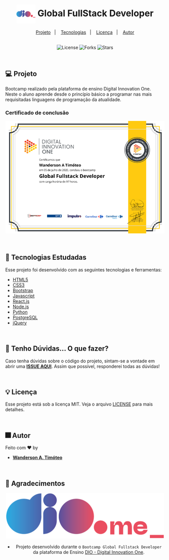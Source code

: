 <h1 align="center">
  <img 
    align="center" 
    alt="Logo DIO" title="Digital Innovation One" 
    src="github/dio-fundo-branco.png"
    width="60px"
  />
  Global FullStack Developer
</h1>

<div align="center">
  <a href="#-projeto">Projeto</a>&nbsp;&nbsp;&nbsp;|&nbsp;&nbsp;&nbsp;
  <a href="#-tecnologias">Tecnologias</a>&nbsp;&nbsp;&nbsp;|&nbsp;&nbsp;&nbsp;
  <a href="#-licença">Licença</a>&nbsp;&nbsp;&nbsp;|&nbsp;&nbsp;&nbsp;
  <a href="#-autor">Autor</a>
</div>

<br> 

<p align="center">
  <img  src="https://img.shields.io/static/v1?label=license&message=MIT&color=15C3D6&labelColor=000000" alt="License">
  <img src="https://img.shields.io/github/forks/Wanderson-A-Timoteo/nlw-heat-origin?label=forks&message=MIT&color=15C3D6&labelColor=000000" alt="Forks">
  <img src="https://img.shields.io/github/stars/Wanderson-A-Timoteo/nlw-heat-origin?label=stars&message=MIT&color=15C3D6&labelColor=000000" alt="Stars">
</p>

<br>

## 💻 Projeto

Bootcamp realizado pela plataforma de ensino Digital Innovation One.
<br>
Neste o aluno aprende desde o princípio básico a programar nas mais requisitadas linguagens de programação da atualidade.
<br>

### Certificado de conclusão

<p align="center">
    <img alt="Certificado de conclusão de curso" title="Certificado de conclusão do curso Global FullStack Developer" 
    src="github/global-fullstack-developer.png" />
</p>
<br>

## 🚀 Tecnologias Estudadas

Esse projeto foi desenvolvido com as seguintes tecnologias e ferramentas:

- [HTML5](https://www.w3schools.com/html/)
- [CSS3](https://www.w3schools.com/css/default.asp)
- [Bootstrap](https://getbootstrap.com/)
- [Javascript](https://developer.mozilla.org/pt-BR/docs/Web/JavaScript)
- [React.js](https://developer.mozilla.org/pt-BR/docs/Web/JavaScript)
- [Node.js](https://developer.mozilla.org/pt-BR/docs/Web/JavaScript)
- [Python](https://www.python.org/)
- [PostgreSQL](https://www.postgresql.org/)
- [jQuery](https://jquery.com/)

<br>


## 🚩 Tenho Dúvidas... O que fazer?

Caso tenha dúvidas sobre o código do projeto, sintam-se a vontade em abrir uma **[ISSUE AQUI](https://github.com/Wanderson-A-Timoteo/Global-Fullstack-Developer/issues)**. Assim que possível, responderei todas as dúvidas!

<br>

## 💡 Licença

Esse projeto está sob a licença MIT. Veja o arquivo [LICENSE](github/LICENSE.md) para mais detalhes.

<br>

## 🎆 Autor

Feito com ♥ by

-  [**Wanderson A. Timóteo**](https://www.wandersontimoteo.com.br)

<br>

## 🤝 Agradecimentos


<div align="center">
  <img alt="Digital Innovation One" 
       src="github/dio.me-fundo-transparente.png" 
       width="500px"
  />

<br>

- Projeto desenvolvido durante o ` Bootcamp Global Fullstack Developer ` da plataforma de Ensino [DIO - Digital Innovation One](https://dio.me/).
